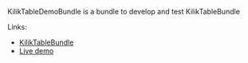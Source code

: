 KilikTableDemoBundle is a bundle to develop and test KilikTableBundle

Links:
- [KilikTableBundle](https://github.com/KilikFr/TableBundle)
- [Live demo](http://tabledemo.kilik.fr/)
